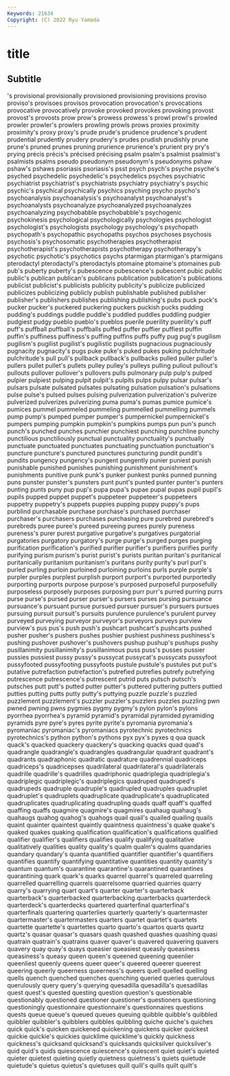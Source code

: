 ```yaml
---
Keywords: 21634
Copyright: (C) 2022 Ryu Yamada
---
```



# title

## Subtitle
's provisional provisionally provisioned provisioning provisions
proviso proviso's provisoes provisos provocation provocation's provocations provocative provocatively provoke
provoked provokes provoking provost provost's provosts prow prow's prowess prowess's
prowl prowl's prowled prowler prowler's prowlers prowling prowls prows proxies
proximity proximity's proxy proxy's prude prude's prudence prudence's prudent prudential
prudently prudery prudery's prudes prudish prudishly prune prune's pruned prunes
pruning prurience prurience's prurient pry pry's prying précis précis's précised
précising psalm psalm's psalmist psalmist's psalmists psalms pseudo pseudonym pseudonym's
pseudonyms pshaw pshaw's pshaws psoriasis psoriasis's psst psych psych's psyche
psyche's psyched psychedelic psychedelic's psychedelics psyches psychiatric psychiatrist psychiatrist's psychiatrists
psychiatry psychiatry's psychic psychic's psychical psychically psychics psyching psycho psycho's
psychoanalysis psychoanalysis's psychoanalyst psychoanalyst's psychoanalysts psychoanalyze psychoanalyzed psychoanalyzes psychoanalyzing psychobabble
psychobabble's psychogenic psychokinesis psychological psychologically psychologies psychologist psychologist's psychologists psychology
psychology's psychopath psychopath's psychopathic psychopaths psychos psychoses psychosis psychosis's psychosomatic
psychotherapies psychotherapist psychotherapist's psychotherapists psychotherapy psychotherapy's psychotic psychotic's psychotics psychs
ptarmigan ptarmigan's ptarmigans pterodactyl pterodactyl's pterodactyls ptomaine ptomaine's ptomaines pub
pub's puberty puberty's pubescence pubescence's pubescent pubic public public's publican
publican's publicans publication publication's publications publicist publicist's publicists publicity publicity's
publicize publicized publicizes publicizing publicly publish publishable published publisher publisher's
publishers publishes publishing publishing's pubs puck puck's pucker pucker's puckered
puckering puckers puckish pucks pudding pudding's puddings puddle puddle's puddled
puddles puddling pudgier pudgiest pudgy pueblo pueblo's pueblos puerile puerility
puerility's puff puff's puffball puffball's puffballs puffed puffer puffier puffiest
puffin puffin's puffiness puffiness's puffing puffins puffs puffy pug pug's
pugilism pugilism's pugilist pugilist's pugilistic pugilists pugnacious pugnaciously pugnacity pugnacity's
pugs puke puke's puked pukes puking pulchritude pulchritude's pull pull's
pullback pullback's pullbacks pulled puller puller's pullers pullet pullet's pullets
pulley pulley's pulleys pulling pullout pullout's pullouts pullover pullover's pullovers
pulls pulmonary pulp pulp's pulped pulpier pulpiest pulping pulpit pulpit's
pulpits pulps pulpy pulsar pulsar's pulsars pulsate pulsated pulsates pulsating
pulsation pulsation's pulsations pulse pulse's pulsed pulses pulsing pulverization pulverization's
pulverize pulverized pulverizes pulverizing puma puma's pumas pumice pumice's pumices
pummel pummeled pummeling pummelled pummelling pummels pump pump's pumped pumper
pumper's pumpernickel pumpernickel's pumpers pumping pumpkin pumpkin's pumpkins pumps pun
pun's punch punch's punched punches punchier punchiest punching punchline punchy
punctilious punctiliously punctual punctuality punctuality's punctually punctuate punctuated punctuates punctuating
punctuation punctuation's puncture puncture's punctured punctures puncturing pundit pundit's pundits
pungency pungency's pungent pungently punier puniest punish punishable punished punishes
punishing punishment punishment's punishments punitive punk punk's punker punkest punks
punned punning puns punster punster's punsters punt punt's punted punter
punter's punters punting punts puny pup pup's pupa pupa's pupae
pupal pupas pupil pupil's pupils pupped puppet puppet's puppeteer puppeteer's
puppeteers puppetry puppetry's puppets puppies pupping puppy puppy's pups purblind
purchasable purchase purchase's purchased purchaser purchaser's purchasers purchases purchasing pure
purebred purebred's purebreds puree puree's pureed pureeing purees purely pureness
pureness's purer purest purgative purgative's purgatives purgatorial purgatories purgatory purgatory's
purge purge's purged purges purging purification purification's purified purifier purifier's
purifiers purifies purify purifying purism purism's purist purist's purists puritan
puritan's puritanical puritanically puritanism puritanism's puritans purity purity's purl purl's
purled purling purloin purloined purloining purloins purls purple purple's purpler
purples purplest purplish purport purport's purported purportedly purporting purports purpose
purpose's purposed purposeful purposefully purposeless purposely purposes purposing purr purr's
purred purring purrs purse purse's pursed purser purser's pursers purses
pursing pursuance pursuance's pursuant pursue pursued pursuer pursuer's pursuers pursues
pursuing pursuit pursuit's pursuits purulence purulence's purulent purvey purveyed purveying
purveyor purveyor's purveyors purveys purview purview's pus pus's push push's
pushcart pushcart's pushcarts pushed pusher pusher's pushers pushes pushier pushiest
pushiness pushiness's pushing pushover pushover's pushovers pushup pushup's pushups pushy
pusillanimity pusillanimity's pusillanimous puss puss's pusses pussier pussies pussiest pussy
pussy's pussycat pussycat's pussycats pussyfoot pussyfooted pussyfooting pussyfoots pustule pustule's
pustules put put's putative putrefaction putrefaction's putrefied putrefies putrefy putrefying
putrescence putrescence's putrescent putrid puts putsch putsch's putsches putt putt's
putted putter putter's puttered puttering putters puttied putties putting putts
putty putty's puttying puzzle puzzle's puzzled puzzlement puzzlement's puzzler puzzler's
puzzlers puzzles puzzling pwn pwned pwning pwns pygmies pygmy pygmy's
pylon pylon's pylons pyorrhea pyorrhea's pyramid pyramid's pyramidal pyramided pyramiding
pyramids pyre pyre's pyres pyrite pyrite's pyromania pyromania's pyromaniac pyromaniac's
pyromaniacs pyrotechnic pyrotechnics pyrotechnics's python python's pythons pyx pyx's pyxes
q qua quack quack's quacked quackery quackery's quacking quacks quad
quad's quadrangle quadrangle's quadrangles quadrangular quadrant quadrant's quadrants quadraphonic quadratic
quadrature quadrennial quadriceps quadriceps's quadricepses quadrilateral quadrilateral's quadrilaterals quadrille quadrille's
quadrilles quadriphonic quadriplegia quadriplegia's quadriplegic quadriplegic's quadriplegics quadruped quadruped's quadrupeds
quadruple quadruple's quadrupled quadruples quadruplet quadruplet's quadruplets quadruplicate quadruplicate's quadruplicated
quadruplicates quadruplicating quadrupling quads quaff quaff's quaffed quaffing quaffs quagmire
quagmire's quagmires quahaug quahaug's quahaugs quahog quahog's quahogs quail quail's
quailed quailing quails quaint quainter quaintest quaintly quaintness quaintness's quake
quake's quaked quakes quaking qualification qualification's qualifications qualified qualifier qualifier's
qualifiers qualifies qualify qualifying qualitative qualitatively qualities quality quality's qualm
qualm's qualms quandaries quandary quandary's quanta quantified quantifier quantifier's quantifiers
quantifies quantify quantifying quantitative quantities quantity quantity's quantum quantum's quarantine
quarantine's quarantined quarantines quarantining quark quark's quarks quarrel quarrel's quarreled
quarreling quarrelled quarrelling quarrels quarrelsome quarried quarries quarry quarry's quarrying
quart quart's quarter quarter's quarterback quarterback's quarterbacked quarterbacking quarterbacks quarterdeck
quarterdeck's quarterdecks quartered quarterfinal quarterfinal's quarterfinals quartering quarterlies quarterly quarterly's
quartermaster quartermaster's quartermasters quarters quartet quartet's quartets quartette quartette's quartettes
quarto quarto's quartos quarts quartz quartz's quasar quasar's quasars quash
quashed quashes quashing quasi quatrain quatrain's quatrains quaver quaver's quavered
quavering quavers quavery quay quay's quays queasier queasiest queasily queasiness
queasiness's queasy queen queen's queened queening queenlier queenliest queenly queens
queer queer's queered queerer queerest queering queerly queerness queerness's queers
quell quelled quelling quells quench quenched quenches quenching queried queries
querulous querulously query query's querying quesadilla quesadilla's quesadillas quest quest's
quested questing question question's questionable questionably questioned questioner questioner's questioners
questioning questioningly questionnaire questionnaire's questionnaires questions quests queue queue's queued
queues queuing quibble quibble's quibbled quibbler quibbler's quibblers quibbles quibbling
quiche quiche's quiches quick quick's quicken quickened quickening quickens quicker
quickest quickie quickie's quickies quicklime quicklime's quickly quickness quickness's quicksand
quicksand's quicksands quicksilver quicksilver's quid quid's quids quiescence quiescence's quiescent
quiet quiet's quieted quieter quietest quieting quietly quietness quietness's quiets
quietude quietude's quietus quietus's quietuses quill quill's quills quilt quilt's
